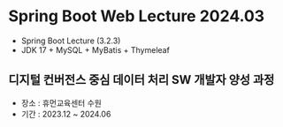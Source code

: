 # Spring Boot Web Lecture 2024.03
- Spring Boot Lecture (3.2.3)
- JDK 17 + MySQL + MyBatis + Thymeleaf

## 디지털 컨버전스 중심 데이터 처리 SW 개발자 양성 과정
- 장소 : 휴먼교육센터 수원
- 기간 : 2023.12 ~ 2024.06
